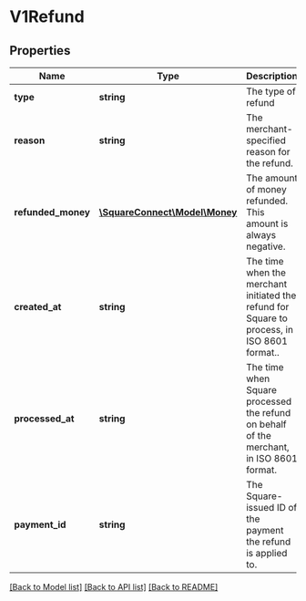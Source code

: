 # V1Refund

## Properties
Name | Type | Description | Notes
------------ | ------------- | ------------- | -------------
**type** | **string** | The type of refund | [optional] 
**reason** | **string** | The merchant-specified reason for the refund. | [optional] 
**refunded_money** | [**\SquareConnect\Model\Money**](Money.md) | The amount of money refunded. This amount is always negative. | [optional] 
**created_at** | **string** | The time when the merchant initiated the refund for Square to process, in ISO 8601 format.. | [optional] 
**processed_at** | **string** | The time when Square processed the refund on behalf of the merchant, in ISO 8601 format. | [optional] 
**payment_id** | **string** | The Square-issued ID of the payment the refund is applied to. | [optional] 

[[Back to Model list]](../README.md#documentation-for-models) [[Back to API list]](../README.md#documentation-for-api-endpoints) [[Back to README]](../README.md)


